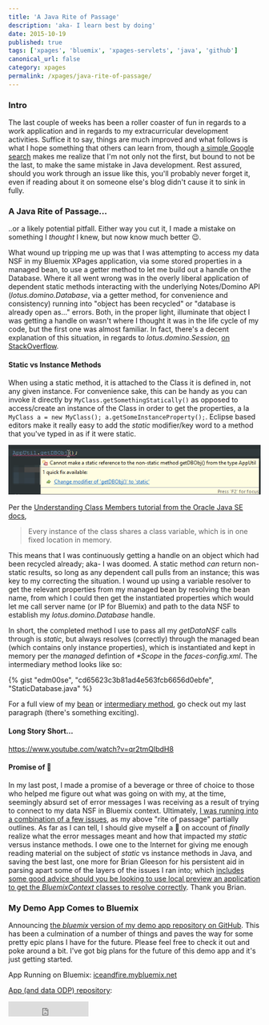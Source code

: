 ```yaml
---
title: 'A Java Rite of Passage'
description: 'aka- I learn best by doing'
date: 2015-10-19
published: true
tags: ['xpages', 'bluemix', 'xpages-servlets', 'java', 'github']
canonical_url: false
category: xpages
permalink: /xpages/java-rite-of-passage/
---
```


### Intro

The last couple of weeks has been a roller coaster of fun in regards to a work application and in regards to my extracurricular development activities. Suffice it to say, things are much improved and what follows is what I hope something that others can learn from, though [a simple Google search](https://www.google.com/?gws_rd=ssl#q=xpages+java+static+method) makes me realize that I'm not only not the first, but bound to not be the last, to make the same mistake in Java development. Rest assured, should you work through an issue like this, you'll probably never forget it, even if reading about it on someone else's blog didn't cause it to sink in fully.

### A Java Rite of Passage...

..or a likely potential pitfall. Either way you cut it, I made a mistake on something I _thought_ I knew, but now know much better 😉.

What wound up tripping me up was that I was attempting to access my data NSF in my Bluemix XPages application, via some stored properties in a managed bean, to use a getter method to let me build out a handle on the Database. Where it all went wrong was in the overly liberal application of dependent static methods interacting with the underlying Notes/Domino API (_lotus.domino.Database_, via a getter method, for convenience and consistency) running into "object has been recycled" or "database is already open as..." errors. Both, in the proper light, illuminate that object I was getting a handle on wasn't where I thought it was in the life cycle of my code, but the first one was almost familiar. In fact, there's a decent explanation of this situation, in regards to _lotus.domino.Session_, [on StackOverflow](https://stackoverflow.com/questions/32441640/xpages-managedbean-is-constantly-losing-global-domino-session-object).

#### Static vs Instance Methods
When using a static method, it is attached to the Class it is defined in, not any given instance. For convenience sake, this can be handy as you can invoke it directly by `MyClass.getSomethingStatically()` as opposed to access/create an instance of the Class in order to get the properties, a la `MyClass a = new MyClass(); a.getSomeInstanceProperty();`. Eclipse based editors make it really easy to add the _static_ modifier/key word to a method that you've typed in as if it were static.

![why do you make it so easy!?](./images/easyToMakeStatic.png)

Per the [Understanding Class Members tutorial from the Oracle Java SE docs](https://docs.oracle.com/javase/tutorial/java/javaOO/classvars.html),

> Every instance of the class shares a class variable, which is in one fixed location in memory.

This means that I was continuously getting a handle on an object which had been recycled already; aka- I was doomed. A static method _can_ return non-static results, so long as any dependent call pulls from an instance; this was key to my correcting the situation. I wound up using a variable resolver to get the relevant properties from my managed bean by resolving the bean name, from which I could then get the instantiated properties which would let me call server name (or IP for Bluemix) and path to the data NSF to establish my _lotus.domino.Database_ handle.

In short, the completed method I use to pass all my _getDataNSF_ calls through is _static_, but always resolves (correctly) through the managed bean (which contains only instance properties), which is instantiated and kept in memory per the _managed_ defintion of _*Scope_ in the _faces-config.xml_. The intermediary method looks like so:

{% gist "edm00se", "cd65623c3b81ad4e563fcb6656d0ebfe", "StaticDatabase.java" %}

For a full view of my [bean](https://github.com/edm00se/Ice-And-Fire-On-Bluemix/blob/master/App%20ODP/Code/Java/com/westeros/config/AppUtil.java#L61-L81) or [intermediary method](https://github.com/edm00se/Ice-And-Fire-On-Bluemix/blob/master/App%20ODP/Code/Java/com/westeros/app/Utils.java#L489-L499), go check out my last paragraph (there's something exciting).

#### Long Story Short...

https://www.youtube.com/watch?v=qr2tmQIbdH8

#### Promise of 🍻
In my last post, I made a promise of a beverage or three of choice to those who helped me figure out what was going on with my, at the time, seemingly absurd set of error messages I was receiving as a result of trying to connect to my data NSF in Bluemix context. Ultimately, [I was running into a combination of a few issues](https://developer.ibm.com/answers/questions/231062/xsp-on-bluemix-accessing-data-nsf-yields-notesexce/), as my above "rite of passage" partially outlines. As far as I can tell, I should give myself a 🍺 on account of _finally_ realize what the error messages meant and how that impacted my _static_ versus instance methods. I owe one to the Internet for giving me enough reading material on the subject of _static_ vs instance methods in Java, and saving the best last, one more for Brian Gleeson for his persistent aid in parsing apart some of the layers of the issues I ran into; which [includes some good advice should you be looking to use local preview an application to get the _BluemixContext_ classes to resolve correctly](https://developer.ibm.com/answers/questions/231062/xsp-on-bluemix-accessing-data-nsf-yields-notesexce.html#comment-232026). Thank you Brian.

### My Demo App Comes to Bluemix
Announcing [the _bluemix_ version of my demo app repository on GitHub](https://github.com/edm00se/Ice-And-Fire-On-Bluemix). This has been a culmination of a number of things and paves the way for some pretty epic plans I have for the future. Please feel free to check it out and poke around a bit. I've got big plans for the future of this demo app and it's just getting started.

App Running on Bluemix: [iceandfire.mybluemix.net](https://iceandfire.mybluemix.net/)

[App (and data ODP) repository](https://github.com/edm00se/AnAppOfIceAndFire):

<iframe width="160" height="30"
    frameborder="0"
    src="https://ghbtns.com/github-btn.html?user=edm00se&repo=Ice-And-Fire-On-Bluemix&type=star&count=true&size=large">
</iframe>

